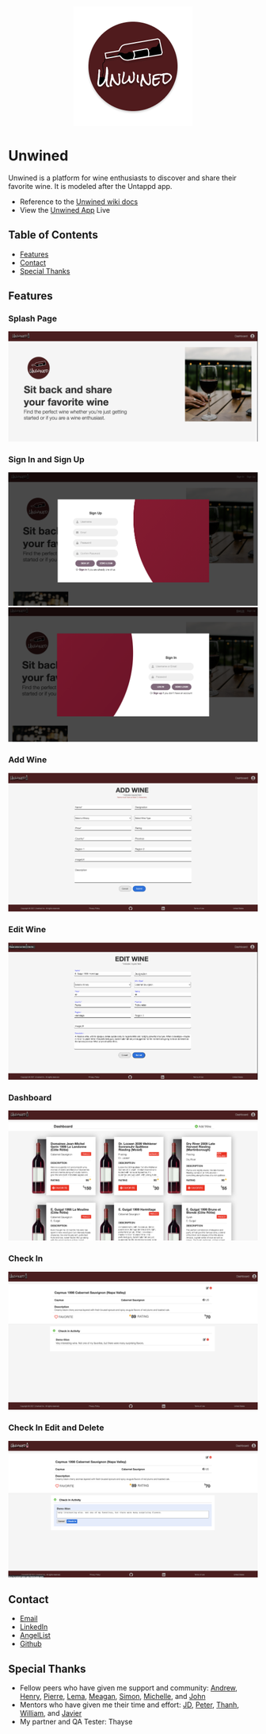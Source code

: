 <p align='center'>
  <img src='frontend/src/assets/unwined_logo_large.png' >
</p>

# Unwined
Unwined is a platform for wine enthusiasts to discover and share their favorite wine. It is modeled after the Untappd app.

* Reference to the <a href='https://www.github.com/nicopierson/unwined/wiki'>Unwined wiki docs</a>
* View the <a href='https://unwined-wine-app.herokuapp.com/'>Unwined App</a> Live

## Table of Contents

  * [Features](#features)
  * [Contact](#contact)
  * [Special Thanks](#special-thanks)
  
## Features

### Splash Page
![Splash Page](./readme_assets/splash_page.png)

### Sign In and Sign Up
![Sign Up](./readme_assets/sign_up.png)
![Sign In](./readme_assets/sign_in.png)

### Add Wine
![Add Wine](./readme_assets/add_wine.png)

### Edit Wine
![Edit Wine](./readme_assets/edit_wine.png)

### Dashboard
![Dashboard](./readme_assets/dashboard.png)

### Check In
![Check In](./readme_assets/check_in.png)

### Check In Edit and Delete
![Check In Edit Delete](./readme_assets/check_in_edit.png)

## Contact

* [Email](mailto:nicogpt@gmail.com)
* [LinkedIn](https://www.linkedin.com/in/nico-pierson/)
* [AngelList]()
* [Github](https://github.com/nicopierson)

## Special Thanks
* Fellow peers who have given me support and community: [Andrew](https://github.com/andru17urdna), [Henry](https://github.com/hnrywltn), [Pierre](https://github.com/TheGuilbotine), [Lema](https://github.com/lemlooma), [Meagan](https://github.com/meagan13), [Simon](https://github.com/Simonvargas), [Michelle](https://github.com/michellekontoff), and [John](https://github.com/Jomix-13)
* Mentors who have given me their time and effort: [JD](https://github.com/jdrichardstech), [Peter](https://github.com/Lazytangent), [Thanh](https://github.com/tawnthanh), [William](https://github.com/WJVincent), and [Javier](https://github.com/javiermortiz) 
* My partner and QA Tester: Thayse

